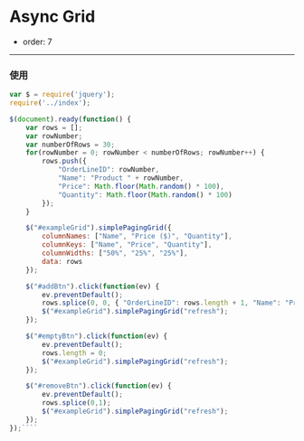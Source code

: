# Async Grid

- order: 7

---

<link href="http://ue.17173cdn.com/a/lib/gallery/bootstrap/3.0.0/bootstrap.css" rel="stylesheet">
<link rel="stylesheet" type="text/css" href="../src/bootstrap3-grid.css">


### 使用

<div id="exampleGrid"></div>

````javascript
var $ = require('jquery');
require('../index');

$(document).ready(function() {
    var rows = [];
    var rowNumber;
    var numberOfRows = 30;
    for(rowNumber = 0; rowNumber < numberOfRows; rowNumber++) {
        rows.push({
            "OrderLineID": rowNumber,
            "Name": "Product " + rowNumber,
            "Price": Math.floor(Math.random() * 100),
            "Quantity": Math.floor(Math.random() * 100)
        });
    }

    $("#exampleGrid").simplePagingGrid({
        columnNames: ["Name", "Price ($)", "Quantity"],
        columnKeys: ["Name", "Price", "Quantity"],
        columnWidths: ["50%", "25%", "25%"],
        data: rows
    });

    $("#addBtn").click(function(ev) {
        ev.preventDefault();
        rows.splice(0, 0, { "OrderLineID": rows.length + 1, "Name": "Product" + (rows.length + 1), "Price": Math.floor(Math.random() * 100), "Quantity": Math.floor(Math.random() * 100) });
        $("#exampleGrid").simplePagingGrid("refresh");
    });

    $("#emptyBtn").click(function(ev) {
        ev.preventDefault();
        rows.length = 0;
        $("#exampleGrid").simplePagingGrid("refresh");
    });

    $("#removeBtn").click(function(ev) {
        ev.preventDefault();
        rows.splice(0,1);
        $("#exampleGrid").simplePagingGrid("refresh");
    });
});````
